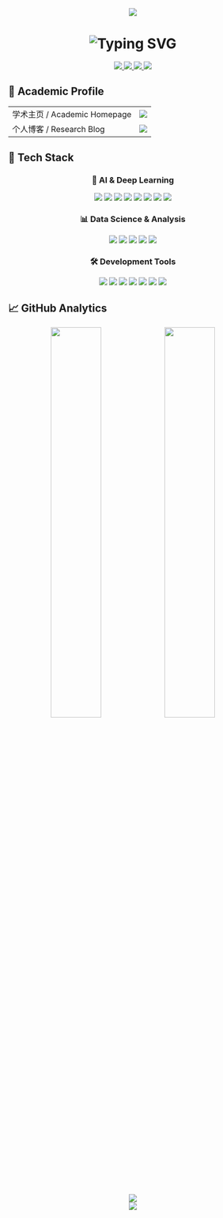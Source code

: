 <div align="center">
  <img src="https://capsule-render.vercel.app/api?type=waving&color=gradient&customColorList=6,12,19,20,16&height=200&section=header&text=AI%20Research%20Engineer&fontSize=50&fontColor=fff&animation=twinkling&fontAlignY=35&desc=Exploring%20the%20Frontiers%20of%20Artificial%20Intelligence&descAlignY=55"/>
</div>

<h1 align="center">
  <img src="https://readme-typing-svg.herokuapp.com?font=Fira+Code&size=32&duration=2800&pause=2000&color=A9FEF7&center=true&vCenter=true&width=600&lines=Hello%2C+I'm+jimtom(Rose%E5%8C%97%E6%B8%AF);AI+%26+Deep+Learning+Researcher;Pushing+Boundaries+of+AI;Building+the+Future+with+Code" alt="Typing SVG" />
</h1>

<div align="center">
  <a href="mailto:jimt40395@gmail.com">
    <img src="https://img.shields.io/badge/Gmail-jimt40395%40gmail.com-D14836?style=for-the-badge&logo=gmail&logoColor=white"/>
  </a>
  <a href="https://twitter.com/jimt40395">
    <img src="https://img.shields.io/badge/X-%40jimt40395-000000?style=for-the-badge&logo=x&logoColor=white"/>
  </a>
  <a href="https://www.instagram.com/jimtom592_">
    <img src="https://img.shields.io/badge/Instagram-%40jimtom592__-E4405F?style=for-the-badge&logo=instagram&logoColor=white"/>
  </a>
  <a href="https://huggingface.co/roseking">
    <img src="https://img.shields.io/badge/🤗_HuggingFace-jimtom-FFD21E?style=for-the-badge"/>
  </a>
</div>

## 🧠 Academic Profile

<div align="left">
  <table>
    <tr>
      <td>
        学术主页 / Academic Homepage
      </td>
      <td>
        <a href="" target="_blank">
          <img src="https://img.shields.io/badge/Researcher-junfeng_xiao-2EC4B6?style=for-the-badge&logo=Researcher&logoColor=white"/>
        </a>
      </td>
    </tr>
    <tr>
      <td>
        个人博客 / Research Blog
      </td>
      <td>
        <a href="https://na4ec0b6aem.feishu.cn/wiki/KsZxw7NuKiQnolkGm5icawl9nrg" target="_blank">
          <img src="https://img.shields.io/badge/Blog-Technical_Notes-6C5CE7?style=for-the-badge&logo=Blog&logoColor=white"/>
        </a>
      </td>
    </tr>
  </table>
</div>

## 🤖 Tech Stack

<div align="center">

### 🧠 AI & Deep Learning
<p>
  <img src="https://img.shields.io/badge/OpenAI-412991?style=for-the-badge&logo=openai&logoColor=white"/>
  <img src="https://img.shields.io/badge/Claude-5A67D8?style=for-the-badge&logo=anthropic&logoColor=white"/>
  <img src="https://img.shields.io/badge/PyTorch-%23EE4C2C.svg?style=for-the-badge&logo=PyTorch&logoColor=white"/>
  <img src="https://img.shields.io/badge/TensorFlow-%23FF6F00.svg?style=for-the-badge&logo=TensorFlow&logoColor=white"/>
  <img src="https://img.shields.io/badge/Keras-%23D00000.svg?style=for-the-badge&logo=Keras&logoColor=white"/>
  <img src="https://img.shields.io/badge/Scikit--Learn-%23F7931E.svg?style=for-the-badge&logo=scikit-learn&logoColor=white"/>
  <img src="https://img.shields.io/badge/CUDA-%2376B900.svg?style=for-the-badge&logo=nvidia&logoColor=white"/>
  <img src="https://img.shields.io/badge/Transformers-%23FF6F61.svg?style=for-the-badge&logo=huggingface&logoColor=white"/>
</p>

### 📊 Data Science & Analysis
<p>
  <img src="https://img.shields.io/badge/Pandas-%23150458.svg?style=for-the-badge&logo=pandas&logoColor=white"/>
  <img src="https://img.shields.io/badge/NumPy-%23013243.svg?style=for-the-badge&logo=numpy&logoColor=white"/>
  <img src="https://img.shields.io/badge/Matplotlib-%2311557c.svg?style=for-the-badge&logo=python&logoColor=white"/>
  <img src="https://img.shields.io/badge/Jupyter-%23F37626.svg?style=for-the-badge&logo=Jupyter&logoColor=white"/>
  <img src="https://img.shields.io/badge/SciPy-%238CAAE6.svg?style=for-the-badge&logo=scipy&logoColor=white"/>
</p>

### 🛠️ Development Tools
<p>
  <img src="https://img.shields.io/badge/Python-%233776AB.svg?style=for-the-badge&logo=python&logoColor=white"/>
  <img src="https://img.shields.io/badge/Go-%2300ADD8.svg?style=for-the-badge&logo=go&logoColor=white"/>
  <img src="https://img.shields.io/badge/Node.js-%23339933.svg?style=for-the-badge&logo=node.js&logoColor=white"/>
  <img src="https://img.shields.io/badge/Docker-%232496ED.svg?style=for-the-badge&logo=docker&logoColor=white"/>
  <img src="https://img.shields.io/badge/Git-%23F05032.svg?style=for-the-badge&logo=git&logoColor=white"/>
  <img src="https://img.shields.io/badge/MySQL-%234479A1.svg?style=for-the-badge&logo=mysql&logoColor=white"/>
  <img src="https://img.shields.io/badge/VSCode-%23007ACC.svg?style=for-the-badge&logo=visual-studio-code&logoColor=white"/>
</p>

</div>

## 📈 GitHub Analytics

<div align="center">
  <img src="https://github-readme-stats.vercel.app/api?username=2404589803&show_icons=true&theme=tokyonight&hide_border=true&bg_color=0D1117&title_color=58A6FF&icon_color=58A6FF&text_color=C9D1D9&card_width=495" width="45%" />
  <img src="https://github-readme-stats.vercel.app/api/top-langs/?username=2404589803&layout=compact&theme=tokyonight&hide_border=true&bg_color=0D1117&title_color=58A6FF&text_color=C9D1D9&card_width=495&langs_count=8" width="45%" />
</div>

<div align="center">
  <img src="https://komarev.com/ghpvc/?username=2404589803&color=58A6FF&style=for-the-badge&label=Profile+Views"/>
</div>

<div align="center">
  <img src="https://capsule-render.vercel.app/api?type=waving&color=gradient&customColorList=6,12,19,20,16&height=100&section=footer&animation=twinkling"/>
</div>
